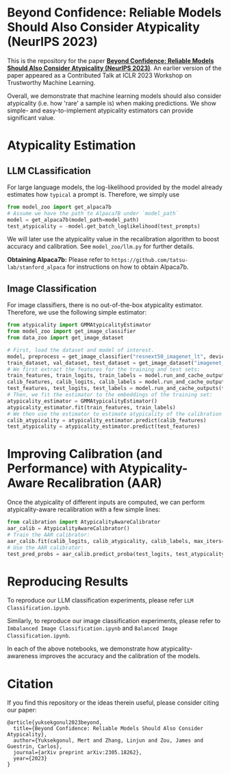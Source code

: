 # Beyond Confidence: Reliable Models Should Also Consider Atypicality (NeurIPS 2023)
This is the repository for the paper [**Beyond Confidence: Reliable Models Should Also Consider Atypicality (NeurIPS 2023)**](https://arxiv.org/abs/2305.18262). An earlier version of the paper appeared as a Contributed Talk at ICLR 2023 Workshop on Trustworthy Machine Learning.

Overall, we demonstrate that machine learning models should also consider atypicality (i.e. how 'rare' a sample is) when making predictions. We show simple- and easy-to-implement atypicality estimators can provide significant value.
# Atypicality Estimation

## LLM CLassification
For large language models, the log-likelihood provided by the model already estimates how `typical` a prompt is. Therefore, we simply use
```python
from model_zoo import get_alpaca7b
# Assume we have the path to Alpaca7B under `model_path`
model = get_alpaca7b(model_path=model_path)
test_atypicality = -model.get_batch_loglikelihood(test_prompts)
```
We will later use the atypicality value in the recalibration algorithm to boost accuracy and calibration. See `model_zoo/llm.py` for further details.

**Obtaining Alpaca7b:** Please refer to `https://github.com/tatsu-lab/stanford_alpaca` for instructions on how to obtain Alpaca7b.

## Image Classification
For image classifiers, there is no out-of-the-box atypicality estimator. Therefore, we use the following simple estimator:
```python
from atypicality import GMMAtypicalityEstimator
from model_zoo import get_image_classifier
from data_zoo import get_image_dataset

# First, load the dataset and model of interest.
model, preprocess = get_image_classifier("resnext50_imagenet_lt", device="cuda")
train_dataset, val_dataset, test_dataset = get_image_dataset("imagenet_lt", preprocess=preprocess)
# We first extract the features for the training and test sets:
train_features, train_logits, train_labels = model.run_and_cache_outputs(train_dataset, batch_size=16, output_dir="./outputs/")
calib_features, calib_logits, calib_labels = model.run_and_cache_outputs(val_dataset, batch_size=16, output_dir="./outputs/")
test_features, test_logits, test_labels = model.run_and_cache_outputs(test_dataset, batch_size=16, output_dir="./outputs/")
# Then, we fit the estimator to the embeddings of the training set:
atypicality_estimator = GMMAtypicalityEstimator()
atypicality_estimator.fit(train_features, train_labels)
# We then use the estimator to estimate atypicality of the calibration and test sets:
calib_atypicality = atypicality_estimator.predict(calib_features)
test_atypicality = atypicality_estimator.predict(test_features)
```

# Improving Calibration (and Performance) with Atypicality-Aware Recalibration (AAR)
Once the atypicality of different inputs are computed, we can perform atypicality-aware recalibration with a few simple lines:
```python
from calibration import AtypicalityAwareCalibrator
aar_calib = AtypicalityAwareCalibrator()
# Train the AAR calibrator: 
aar_calib.fit(calib_logits, calib_atypicality, calib_labels, max_iters=1500)
# Use the AAR calibrator:
test_pred_probs = aar_calib.predict_proba(test_logits, test_atypicality)
```

# Reproducing Results
To reproduce our LLM classification experiments, please refer `LLM Classification.ipynb`. 

Similarly, to reproduce our image classification experiments, please refer to `Imbalanced Image Classification.ipynb` and `Balanced Image Classification.ipynb`. 

In each of the above notebooks, we demonstrate how atypicality-awareness improves the accuracy and the calibration of the models.

# Citation
If you find this repository or the ideas therein useful, please consider citing our paper:
```
@article{yuksekgonul2023beyond,
  title={Beyond Confidence: Reliable Models Should Also Consider Atypicality},
  author={Yuksekgonul, Mert and Zhang, Linjun and Zou, James and Guestrin, Carlos},
  journal={arXiv preprint arXiv:2305.18262},
  year={2023}
}
```
